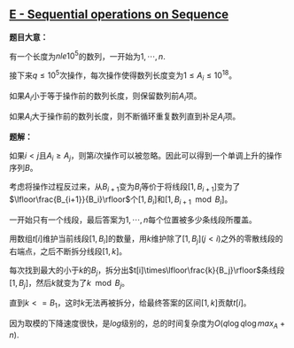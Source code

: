 ## [E - Sequential operations on Sequence](https://agc003.contest.atcoder.jp/tasks/agc003_e)

**题目大意：**

有一个长度为$nle10^5$的数列，一开始为$1,\cdots,n$.

接下来$q\le10^5$次操作，每次操作使得数列长度变为$1\le A_i\le10^18$。

如果$A_i$小于等于操作前的数列长度，则保留数列前$A_i$项。

如果$A_i$大于操作前的数列长度，则不断循环重复数列直到补足$A_i$项。

**题解：**

如果$i<j$且$A_i\ge A_j$，则第$i$次操作可以被忽略。因此可以得到一个单调上升的操作序列$B$。

考虑将操作过程反过来，从$B_{i+1}$变为$B_i$等价于将线段$[1,B_{i+1}]$变为了$\lfloor\frac{B_{i+1}}{B_i}\rfloor$个$[1,B_i]$和$[1,B_{i+1}\mod{B_i}]$。

一开始只有一个线段，最后答案为$1,\cdots,n$每个位置被多少条线段所覆盖。

用数组$t[i]$维护当前线段$[1,B_i]$的数量，用$k$维护除了$[1,B_j](j<i)$之外的零散线段的右端点，之后不断拆分线段$[1,k]$。

每次找到最大的小于$k$的$B_j$，拆分出$t[i]\times\lfloor\frac{k}{B_j}\rfloor$条线段$[1,B_j]$，然后$k$就变为了$k\mod{B_j}$。

直到$k<=B_1$，这时$k$无法再被拆分，给最终答案的区间$[1,k]$贡献$t[i]$。

因为取模的下降速度很快，是$log$级别的，总的时间复杂度为$O(q\log{q}\log{max_A}+n)$.